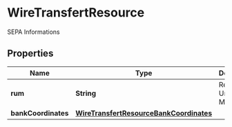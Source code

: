 

# WireTransfertResource

SEPA Informations

## Properties

| Name | Type | Description | Notes |
|------------ | ------------- | ------------- | -------------|
|**rum** | **String** | Référence Unique de Mandat |  [optional] |
|**bankCoordinates** | [**WireTransfertResourceBankCoordinates**](WireTransfertResourceBankCoordinates.md) |  |  [optional] |



